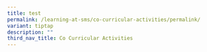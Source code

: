 ```yaml
---
title: test
permalink: /learning-at-sms/co-curricular-activities/permalink/
variant: tiptap
description: ""
third_nav_title: Co Curricular Activities
---
```

